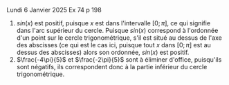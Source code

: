 Lundi 6 Janvier 2025
Ex 74 p 198
1) $sin(x)$ est positif, puisque $x$ est dans l'intervalle $[0;\pi]$, ce qui signifie dans l'arc supérieur du cercle. Puisque $sin(x)$ correspond à l'ordonnée d'un point sur le cercle trigonométrique, s'il est situé au dessus de l'axe des abscisses (ce qui est le cas ici, puisque tout $x$ dans $[0;\pi]$ est au dessus des abscisses) alors son ordonnée, $sin(x)$ est positif.
2) $\frac{-4\pi}{5}$ et $\frac{-2\pi}{5}$ sont à éliminer d'office, puisqu'ils sont négatifs, ils correspondent donc à la partie inférieur du cercle trigonométrique.
